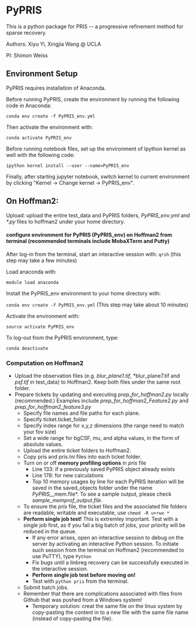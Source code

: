 # PyPRIS
This is a python package for PRIS -- a progressive refinement method for sparse recovery.

Authors: Xiyu Yi, Xingjia Wang @ UCLA

PI: Shimon Weiss

## Environment Setup

PyPRIS requires installation of Anaconda.

Before running PyPRIS, create the environment by running the following code in Anaconda:

`conda env create -f PyPRIS_env.yml`

Then activate the environment with:

`conda activate PyPRIS_env`

Before running notebook files, set up the environment of Ipython kernel as well with the following code:

`ipython kernel install --user --name=PyPRIS_env`

Finally, after starting jupyter notebook, switch kernel to current environment by clicking "Kernel -> Change kernel -> PyPRIS_env".

## On Hoffman2:
Upload: upload the entire test_data and PyPRIS folders, *PyPRIS_env.yml* and *\*.py* files to hoffman2 under your home directory.

#### configure environment for PyPRIS (PyPRIS_env) on Hoffman2 from terminal (recommended terminals include MobaXTerm and Putty) 
After log-in from the terminal, start an interactive session with: `qrsh` (this step may take a few minutes)

Load anaconda with:

`module load anaconda`

Install the PyPRIS_env environment to your home directory with:

`conda env create -f PyPRIS_env.yml` (This step may take about 10 minutes)

Activate the environment with:

`source activate PyPRIS_env`

To log-out from the PyPRIS environment, type: 

`conda deactivate`

### Computation on Hoffman2
* Upload the observation files (e.g. *blur_plane1.tif*, *blur_plane7.tif and *psf.tif* in test_data) to Hoffman2. Keep both files under the same root folder. 
* Prepare tickets by updating and executing *prep_for_hoffman2.py* locally (recommended.)
Examples include *prep_for_hoffman2_Feature2.py* and *prep_for_hoffman2_feature3.py*
  * Specify file names and file paths for each plane.
  * Specify ticket.ticket_folder
  * Specify index range for x,y,z dimensions (the range need to match your fov size)
  * Set a wide range for bgCSF, mu, and alpha values, in the form of absolute values.
  * Upload the entire ticket folders to Hoffman2.
  * Copy pris and pris.Ini files into each ticket folder.
  * Turn on or off **memory profiling options** in *pris* file 
      * Line 133: if a previously saved PyPRIS object already exists 
      * Line 178: for new calculations
      * Top 10 memory usages by line for each PyPRIS iteration will be saved in the saved_objects folder under the name *PyPRIS_*_mem.file*. To see a sample output, please check *sample_memprof_output.file*.
  * To ensure the *pris* file, the ticket files and the associated file folders are readable, writable and executable, use `chmod -R u+rwx * `
  * **Perform single job test!** This is extremley important. Test with a single job first, as if you fail a big batch of jobs, your priority will be reduced in the queue.
      * If any error arises, open an interactive session to debug on the server by activating an interactive Python session. To initiate such session from the terminal on Hoffman2 (recommended to use PuTTY), type `Python`
      * Fix bugs until a linbreg recovery can be successfully executed in the interactive session.
      * **Perform single job test before moving on!**
      * Test with `python pris` from the terminal.
  * Submit batch jobs.
  * Remember that there are complications associated with files from Github that was pushed from a Windows system!
      * Temporary solution: creat the same file on the linux system by copy-pasting the content in to a new file with the same file name (instead of copy-pasting the file).
